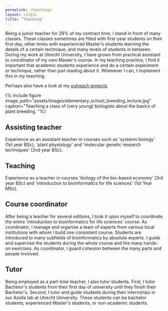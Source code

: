 ```yaml
---
permalink: /teaching/
layout: single
title: "Teaching"
---
```


Being a junior teacher for 28% of my contract time, I stand in front of many classes.
These classes sometimes are filled with first-year students on their first day, other times with experienced Master's students learning the details of a certain technique, and many levels of students in between. 
During my work at Utrecht University, I have grown from practical assistant to coordinator of my own Master's course. 
In my teaching practice, I find it important that academic students experience and do a certain experiment or technique, rather than just reading about it. 
Whenever I can, I implement this in my teaching.

Perhaps also have a look at my [outreach projects](/outreach/).

{% include figure image_path="assets/images/elementary_school_breeding_lecture.jpg" caption="Teaching a class of (very young) biologists about the basics of plant breeding. "%}


## Assisting teacher
Experience as an assistant teacher in courses such as 'systems biology' (1st year BSc), 'plant physiology' and 'molecular genetic research techniques' (2nd year BSc).

## Teaching
Experience as a teacher in courses 'biology of the bio-based economy' (3rd year BSc) and 'introduction to bioinformatics for life sciences' (1st Year MSc).

## Course coordinator
After being a teacher for several editions, I took it upon myself to coordinate the entire 'introduction to bioinformatics for life sciences' course. 
As coordinator, I manage and organise a team of experts from various local institutions with whom I build one consistent course. 
Students are introduced to many subfields of bioinformatics by absolute experts. 
I guide and supervise the students during the whole course and the many hands-on exercises. 
As coordinator, I guard cohesion between the many parts and people involved.

## Tutor
Being employed as a part-time teacher, I also tutor students. 
First, I tutor Bachelor's students from their first day of university until they finish their Bachelor's. 
Second, I tutor and guide students during their internships in our Azolla lab at Utrecht University. 
These students can be bachelor students, experienced Master's students, or non-academic students.




